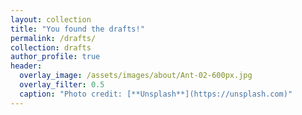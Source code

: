 ```yaml
---
layout: collection
title: "You found the drafts!"
permalink: /drafts/
collection: drafts
author_profile: true
header:
  overlay_image: /assets/images/about/Ant-02-600px.jpg
  overlay_filter: 0.5
  caption: "Photo credit: [**Unsplash**](https://unsplash.com)"
---
```


